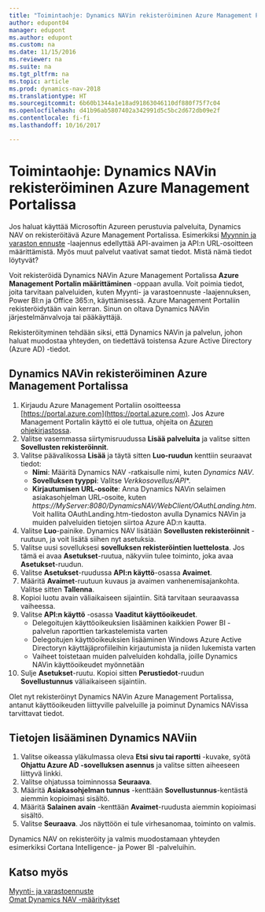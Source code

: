 ```yaml
---
title: "Toimintaohje: Dynamics NAVin rekisteröiminen Azure Management Portalissa"
author: edupont04
manager: edupont
ms.author: edupont
ms.custom: na
ms.date: 11/15/2016
ms.reviewer: na
ms.suite: na
ms.tgt_pltfrm: na
ms.topic: article
ms.prod: dynamics-nav-2018
ms.translationtype: HT
ms.sourcegitcommit: 6b60b1344a1e18ad91863046110df880f75f7c04
ms.openlocfilehash: d41b96ab5807402a342991d5c5bc2d672db09e2f
ms.contentlocale: fi-fi
ms.lasthandoff: 10/16/2017

---
```

# <a name="how-to-register-dynamics-nav-in-the-azure-management-portal"></a>Toimintaohje: Dynamics NAVin rekisteröiminen Azure Management Portalissa
Jos haluat käyttää Microsoftin Azureen perustuvia palveluita, Dynamics NAV on rekisteröitävä Azure Management Portalissa. Esimerkiksi [Myynnin ja varaston ennuste](ui-extensions-sales-forecast.md) -laajennus edellyttää API-avaimen ja API:n URL-osoitteen määrittämistä. Myös muut palvelut vaativat samat tiedot. Mistä nämä tiedot löytyvät?

Voit rekisteröidä Dynamics NAVin Azure Management Portalissa **Azure Management Portalin määrittäminen** -oppaan avulla. Voit poimia tiedot, joita tarvitaan palveluiden, kuten Myynti- ja varastoennuste -laajennuksen, Power BI:n ja Office 365:n, käyttämisessä. Azure Management Portaliin rekisteröidytään vain kerran. Sinun on oltava Dynamics NAVin järjestelmänvalvoja tai pääkäyttäjä.

Rekisteröityminen tehdään siksi, että Dynamics NAVin ja palvelun, johon haluat muodostaa yhteyden, on tiedettävä toistensa Azure Active Directory (Azure AD) -tiedot.

## <a name="to-register-dynamics-nav-in-the-azure-management-portal"></a>Dynamics NAVin rekisteröiminen Azure Management Portalissa
1. Kirjaudu Azure Management Portaliin osoitteessa [https://portal.azure.com](https://portal.azure.com). Jos Azure Management Portalin käyttö ei ole tuttua, ohjeita on [Azuren ohjekirjastossa](https://azure.microsoft.com/en-us/documentation/articles).
2. Valitse vasemmassa siirtymisruudussa **Lisää palveluita** ja valitse sitten **Sovellusten rekisteröinnit**.
3. Valitse päävalikossa **Lisää** ja täytä sitten **Luo-ruudun** kenttiin seuraavat tiedot:
    - **Nimi**: Määritä Dynamics NAV -ratkaisulle nimi, kuten *Dynamics NAV*.
    - **Sovelluksen tyyppi**: Valitse **Verkkosovellus*/API**.
    - **Kirjautumisen URL-osoite**: Anna Dynamics NAVin selaimen asiakasohjelman URL-osoite, kuten *https://MyServer:8080/DynamicsNAV/WebClient/OAuthLanding.htm*.
        Voit hallita OAuthLanding.htm-tiedoston avulla Dynamics NAVin ja muiden palveluiden tietojen siirtoa Azure AD:n kautta.
4. Valitse **Luo**-painike.
    Dynamics NAV lisätään **Sovellusten rekisteröinnit** -ruutuun, ja voit lisätä siihen nyt asetuksia.
5. Valitse uusi sovelluksesi **sovelluksen rekisteröintien luettelosta**. Jos tämä ei avaa **Asetukset**-ruutua, näkyviin tulee toiminto, joka avaa **Asetukset**-ruudun.
6. Valitse **Asetukset**-ruudussa **API:n käyttö**-osassa **Avaimet**.
7. Määritä **Avaimet**-ruutuun kuvaus ja avaimen vanhenemisajankohta. Valitse sitten **Tallenna**.
8. Kopioi luotu avain väliaikaiseen sijaintiin. Sitä tarvitaan seuraavassa vaiheessa.
9. Valitse **API:n käyttö** -osassa **Vaaditut käyttöoikeudet**.
    - Delegoitujen käyttöoikeuksien lisääminen kaikkien Power BI -palvelun raporttien tarkastelemista varten
    - Delegoitujen käyttöoikeuksien lisääminen Windows Azure Active Directoryn käyttäjäprofiileihin kirjautumista ja niiden lukemista varten
    - Vaiheet toistetaan muiden palveluiden kohdalla, joille Dynamics NAVin käyttöoikeudet myönnetään
10. Sulje **Asetukset**-ruutu. Kopioi sitten **Perustiedot**-ruudun **Sovellustunnus** väliaikaiseen sijaintiin.

Olet nyt rekisteröinyt Dynamics NAVin Azure Management Portalissa, antanut käyttöoikeuden liittyville palveluille ja poiminut Dynamics NAVissa tarvittavat tiedot.  

## <a name="to-add-the-information-to-dynamics-nav"></a>Tietojen lisääminen Dynamics NAViin
1. Valitse oikeassa yläkulmassa oleva **Etsi sivu tai raportti** -kuvake, syötä **Ohjattu Azure AD -sovelluksen asennus** ja valitse sitten aiheeseen liittyvä linkki.
2. Valitse ohjatussa toiminnossa **Seuraava**.
3. Määritä **Asiakasohjelman tunnus** -kenttään **Sovellustunnus**-kentästä aiemmin kopioimasi sisältö.
4. Määritä **Salainen avain** -kenttään **Avaimet**-ruudusta aiemmin kopioimasi sisältö.
5. Valitse **Seuraava**. Jos näyttöön ei tule virhesanomaa, toiminto on valmis.

Dynamics NAV on rekisteröity ja valmis muodostamaan yhteyden esimerkiksi Cortana Intelligence- ja Power BI -palveluihin.

## <a name="see-also"></a>Katso myös
[Myynti- ja varastoennuste](ui-extensions-sales-forecast.md)  
[Omat Dynamics NAV -määritykset](setup.md)  

